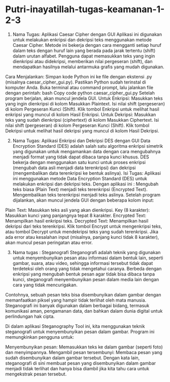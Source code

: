 # Putri-inayatillah-tugas-keamanan-1-2-3

1. Nama Tugas: Aplikasi Caesar Cipher dengan GUI
Aplikasi ini digunakan untuk melakukan enkripsi dan dekripsi teks menggunakan metode Caesar Cipher. Metode ini bekerja dengan cara mengganti setiap huruf dalam teks dengan huruf lain yang berada pada jarak tertentu (shift) dalam urutan alfabet. Pengguna dapat memasukkan teks yang ingin dienkripsi atau didekripsi, memberikan nilai pergeseran (shift), dan mendapatkan hasilnya melalui antarmuka grafis yang mudah digunakan.

Cara Menjalankan:
Simpan kode Python ini ke file dengan ekstensi .py (misalnya caesar_cipher_gui.py).
Pastikan Python sudah terinstal di komputer Anda.
Buka terminal atau command prompt, lalu jalankan file dengan perintah:
bash
Copy code
python caesar_cipher_gui.py
Setelah program berjalan, akan muncul jendela GUI.
Untuk Enkripsi:
Masukkan teks yang ingin dienkripsi di kolom Masukkan Plaintext.
Isi nilai shift (pergeseran) di kolom Pergeseran Kunci (Shift).
Klik tombol Enkripsi untuk melihat hasil enkripsi yang muncul di kolom Hasil Enkripsi.
Untuk Dekripsi:
Masukkan teks yang sudah dienkripsi (ciphertext) di kolom Masukkan Ciphertext.
Isi nilai shift (pergeseran) di kolom Pergeseran Kunci (Shift).
Klik tombol Dekripsi untuk melihat hasil dekripsi yang muncul di kolom Hasil Dekripsi.

2. Nama Tugas: Aplikasi Enkripsi dan Dekripsi DES dengan GUI
Data Encryption Standard (DES) adalah salah satu algoritma enkripsi simetrik yang digunakan untuk mengamankan data dengan cara mengubahnya menjadi format yang tidak dapat dibaca tanpa kunci khusus. DES bekerja dengan menggunakan satu kunci untuk proses enkripsi (mengubah data asli menjadi data terenkripsi) dan dekripsi (mengembalikan data terenkripsi ke bentuk aslinya).
Isi Tugas:
Aplikasi ini menggunakan metode Data Encryption Standard (DES) untuk melakukan enkripsi dan dekripsi teks. Dengan aplikasi ini :
Mengubah teks biasa (Plain Text) menjadi teks terenkripsi (Encrypted Text).
Mengembalikan teks terenkripsi menjadi teks aslinya.
Setelah program dijalankan, akan muncul jendela GUI dengan beberapa kolom input:

Plain Text: Masukkan teks asli yang akan dienkripsi.
Key (8 karakter): Masukkan kunci yang panjangnya tepat 8 karakter.
Encrypted Text: Menampilkan hasil enkripsi teks.
Decrypted Text: Menampilkan hasil dekripsi dari teks terenkripsi.
Klik tombol Encrypt untuk mengenkripsi teks, atau tombol Decrypt untuk mendekripsi teks yang sudah terenkripsi.
Jika ada error atau kesalahan input (misalnya, panjang kunci tidak 8 karakter), akan muncul pesan peringatan atau error.

3. Nama tugas : Steganografi
Steganografi adalah teknik yang digunakan untuk menyembunyikan pesan atau informasi dalam bentuk lain, seperti gambar, suara, atau video, sehingga informasi tersebut tidak dapat terdeteksi oleh orang yang tidak mengetahui caranya. Berbeda dengan enkripsi yang mengubah bentuk pesan agar tidak bisa dibaca tanpa kunci, steganografi menyembunyikan pesan dalam media lain dengan cara yang tidak mencurigakan.

Contohnya, sebuah pesan teks bisa disembunyikan dalam gambar dengan memanfaatkan piksel yang hampir tidak terlihat oleh mata manusia. Steganografi ini banyak digunakan dalam berbagai bidang, termasuk komunikasi aman, pengamanan data, dan bahkan dalam dunia digital untuk perlindungan hak cipta.

Di dalam aplikasi Steganography Tool ini, kita menggunakan teknik steganografi untuk menyembunyikan pesan dalam gambar. Program ini memungkinkan pengguna untuk:

Menyembunyikan pesan: Memasukkan teks ke dalam gambar (seperti foto) dan menyimpannya.
Mengambil pesan tersembunyi: Membaca pesan yang sudah disembunyikan dalam gambar tersebut.
Dengan kata lain, steganografi di sini membuat pesan yang disembunyikan dalam gambar menjadi tidak terlihat dan hanya bisa diambil jika kita tahu cara untuk mengekstrak pesan tersebut.
